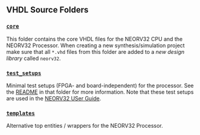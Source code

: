 ## VHDL Source Folders


### [`core`](https://github.com/stnolting/neorv32/tree/master/rtl/core)

This folder contains the core VHDL files for the NEORV32 CPU and the NEORV32 Processor.
When creating a new synthesis/simulation project make sure that all `*.vhd` files from this folder are added to a
*new design library* called `neorv32`.


### [`test_setups`](https://github.com/stnolting/neorv32/tree/master/rtl/test_setups`)

Minimal test setups (FPGA- and board-independent) for the processor. See the
[README](https://github.com/stnolting/neorv32/tree/master/rtl/test_setups)
in that folder for more information. Note that these test setups are used in the
[NEORV32 USer Guide](https://stnolting.github.io/neorv32/ug).


### [`templates`](https://github.com/stnolting/neorv32/tree/master/rtl/templates)

Alternative top entities / wrappers for the NEORV32 Processor.
